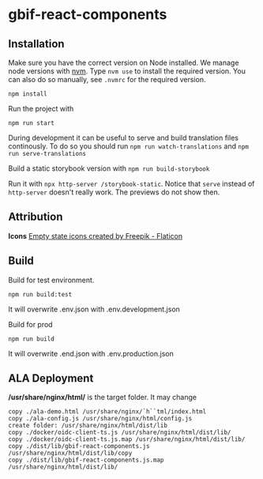 # gbif-react-components

## Installation
Make sure you have the correct version on Node installed. We manage node versions with [nvm](https://github.com/nvm-sh/nvm). Type `nvm use` to install the required version. You can also do so manually, see `.nvmrc` for the required version.

```
npm install
```

Run the project with 
```
npm run start
```

During development it can be useful to serve and build translation files continously. To do so you should run `npm run watch-translations` and `npm run serve-translations`

Build a static storybook version with `npm run build-storybook`

Run it with `npx http-server /storybook-static`.
Notice that `serve` instead of `http-server` doesn't really work. The previews do not show then.

## Attribution

**Icons**
<a href="https://www.flaticon.com/free-icons/empty-state" title="empty state icons">Empty state icons created by Freepik - Flaticon</a>

## Build

Build for test environment.
```
npm run build:test
```
It will overwrite .env.json with .env.development.json

Build for prod

```
npm run build
```
It will overwrite .end.json with .env.production.json

## ALA Deployment

**/usr/share/nginx/html/**  is the target folder. It may change

```
copy ./ala-demo.html /usr/share/nginx/`h``tml/index.html
copy ./ala-config.js /usr/share/nginx/html/config.js
create folder: /usr/share/nginx/html/dist/lib
copy ./docker/oidc-client-ts.js /usr/share/nginx/html/dist/lib/
copy ./docker/oidc-client-ts.js.map /usr/share/nginx/html/dist/lib/
copy ./dist/lib/gbif-react-components.js /usr/share/nginx/html/dist/lib/copy
copy ./dist/lib/gbif-react-components.js.map /usr/share/nginx/html/dist/lib/
```
